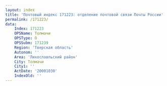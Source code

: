 ```yaml
---
layout: index
title: 'Почтовый индекс 171223: отделение почтовой связи Почты России'
permalink: /171223/
data:
    Index: 171223
    OPSName: Толмачи
    OPSType: О
    OPSSubm: 171239
    Region: 'Тверская область'
    Autonom: ''
    Area: 'Лихославльский район'
    City: Толмачи
    City1: ''
    ActDate: '20001030'
    IndexOld: ''
---
```

